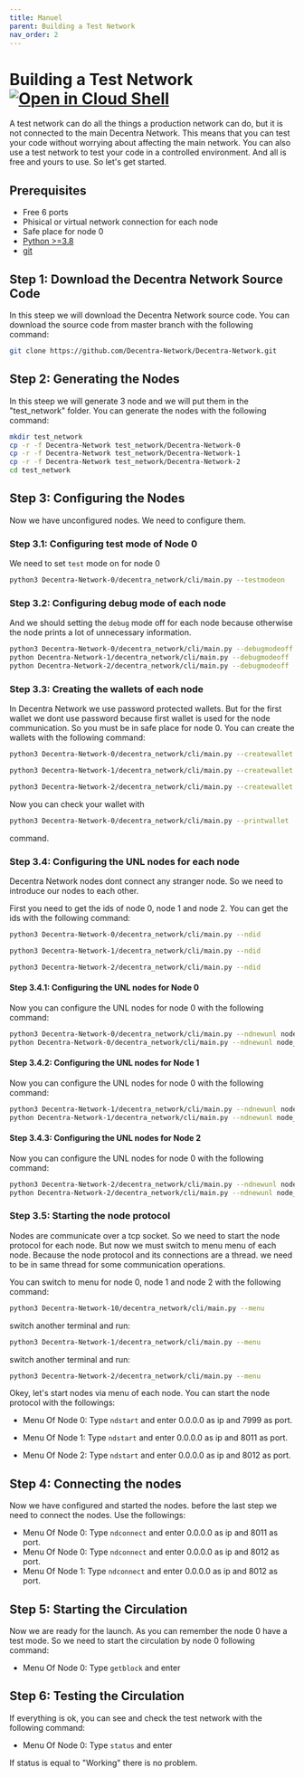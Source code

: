 ```yaml
---
title: Manuel
parent: Building a Test Network
nav_order: 2
---
```


# Building a Test Network [![Open in Cloud Shell](https://img.shields.io/badge/Open%20in%20Cloud%20Shell-Tutorial-5ec205)](https://ssh.cloud.google.com/cloudshell/open?shellonly=true&cloudshell_git_repo=https://github.com/Decentra-Network/Decentra-Network&cloudshell_tutorial=docs/building_test_network/manuel.md)
A test network can do all the things a production network can do, but it is not connected to the main Decentra Network. This means that you can test your code without worrying about affecting the main network. You can also use a test network to test your code in a controlled environment. And all is free and yours to use. So let's get started.

## Prerequisites
- Free 6 ports
- Phisical or virtual network connection for each node
- Safe place for node 0
- [Python >=3.8](https://www.python.org/downloads/)
- [git](https://git-scm.com/downloads)

## Step 1: Download the Decentra Network Source Code
In this steep we will download the Decentra Network source code. You can download the source code from master branch with the following command:
```bash
git clone https://github.com/Decentra-Network/Decentra-Network.git
```
## Step 2: Generating the Nodes
In this steep we will generate 3 node and we will put them in the "test_network" folder. You can generate the nodes with the following command:
```bash
mkdir test_network
cp -r -f Decentra-Network test_network/Decentra-Network-0
cp -r -f Decentra-Network test_network/Decentra-Network-1
cp -r -f Decentra-Network test_network/Decentra-Network-2
cd test_network
```

## Step 3: Configuring the Nodes
Now we have unconfigured nodes. We need to configure them.

### Step 3.1: Configuring test mode of Node 0
We need to set `test` mode on for node 0
```bash
python3 Decentra-Network-0/decentra_network/cli/main.py --testmodeon
```
### Step 3.2: Configuring debug mode of each node
And we should setting the `debug` mode off for each node because otherwise the node prints a lot of unnecessary information.
```bash
python3 Decentra-Network-0/decentra_network/cli/main.py --debugmodeoff
python Decentra-Network-1/decentra_network/cli/main.py --debugmodeoff
python Decentra-Network-2/decentra_network/cli/main.py --debugmodeoff
```

### Step 3.3: Creating the wallets of each node
In Decentra Network we use password protected wallets. But for the first wallet we dont use password because first wallet is used for the node communication. So you must be in safe place for node 0. You can create the wallets with the following command:
```bash
python3 Decentra-Network-0/decentra_network/cli/main.py --createwallet password
```
```bash
python3 Decentra-Network-1/decentra_network/cli/main.py --createwallet password
```
```bash
python3 Decentra-Network-2/decentra_network/cli/main.py --createwallet password
```

Now you can check your wallet with
```bash
python3 Decentra-Network-0/decentra_network/cli/main.py --printwallet
``` 
command.


### Step 3.4: Configuring the UNL nodes for each node
Decentra Network nodes dont connect any stranger node. So we need to introduce our nodes to each other. 

First you need to get the ids of node 0, node 1 and node 2. You can get the ids with the following command:
```bash
python3 Decentra-Network-0/decentra_network/cli/main.py --ndid
```
```bash
python3 Decentra-Network-1/decentra_network/cli/main.py --ndid
```
```bash
python3 Decentra-Network-2/decentra_network/cli/main.py --ndid
```

#### Step 3.4.1: Configuring the UNL nodes for Node 0
Now you can configure the UNL nodes for node 0 with the following command:
```bash
python3 Decentra-Network-0/decentra_network/cli/main.py --ndnewunl node_1_id
python Decentra-Network-0/decentra_network/cli/main.py --ndnewunl node_2_id
```

#### Step 3.4.2: Configuring the UNL nodes for Node 1
Now you can configure the UNL nodes for node 0 with the following command:
```bash
python3 Decentra-Network-1/decentra_network/cli/main.py --ndnewunl node_0_id
python Decentra-Network-1/decentra_network/cli/main.py --ndnewunl node_2_id
```

#### Step 3.4.3: Configuring the UNL nodes for Node 2
Now you can configure the UNL nodes for node 0 with the following command:
```bash
python3 Decentra-Network-2/decentra_network/cli/main.py --ndnewunl node_0_id
python Decentra-Network-2/decentra_network/cli/main.py --ndnewunl node_1_id
```

### Step 3.5: Starting the node protocol
Nodes are communicate over a tcp socket. So we need to start the node protocol for each node. But now we must switch to menu menu of each node. Because the node protocol and its connections are a thread. we need to be in same thread for some communication operations.

You can switch to menu for node 0, node 1 and node 2 with the following command:
```bash
python3 Decentra-Network-10/decentra_network/cli/main.py --menu
```
switch another terminal and run:
```bash
python3 Decentra-Network-1/decentra_network/cli/main.py --menu
```
switch another terminal and run:
```bash
python3 Decentra-Network-2/decentra_network/cli/main.py --menu
```


Okey, let's start nodes via menu of each node. You can start the node protocol with the followings:

- Menu Of Node 0:
Type `ndstart` and enter 0.0.0.0 as ip and 7999 as port.

- Menu Of Node 1:
Type `ndstart` and enter 0.0.0.0 as ip and 8011 as port.

- Menu Of Node 2:
Type `ndstart` and enter 0.0.0.0 as ip and 8012 as port.



## Step 4: Connecting the nodes
Now we have configured and started the nodes. before the last step we need to connect the nodes. Use the followings:

- Menu Of Node 0:
Type `ndconnect` and enter 0.0.0.0 as ip and 8011 as port.
- Menu Of Node 0:
Type `ndconnect` and enter 0.0.0.0 as ip and 8012 as port.
- Menu Of Node 1:
Type `ndconnect` and enter 0.0.0.0 as ip and 8012 as port.

## Step 5: Starting the Circulation
Now we are ready for the launch. As you can remember the node 0 have a test mode. So we need to start the circulation by node 0 following command:

- Menu Of Node 0:
Type `getblock` and enter

## Step 6: Testing the Circulation
If everything is ok, you can see and check the test network with the following command:

- Menu Of Node 0:
Type `status` and enter

If status is equal to "Working" there is no problem.